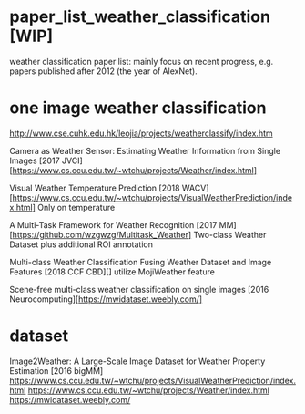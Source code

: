 # paper_list_weather_classification [WIP]
weather classification paper list: mainly focus on recent progress, e.g. papers published after 2012 (the year of AlexNet).

# one image weather classification
http://www.cse.cuhk.edu.hk/leojia/projects/weatherclassify/index.htm

Camera as Weather Sensor: Estimating Weather Information from Single Images [2017 JVCI][https://www.cs.ccu.edu.tw/~wtchu/projects/Weather/index.html]

Visual Weather Temperature Prediction [2018 WACV][https://www.cs.ccu.edu.tw/~wtchu/projects/VisualWeatherPrediction/index.html]
Only on temperature

A Multi-Task Framework for Weather Recognition [2017 MM][https://github.com/wzgwzg/Multitask_Weather]
Two-class Weather Dataset plus additional ROI annotation

Multi-class Weather Classification Fusing Weather Dataset and Image Features [2018 CCF CBD][]
utilize MojiWeather feature

Scene-free multi-class weather classification on single images [2016 Neurocomputing][https://mwidataset.weebly.com/]



# dataset
Image2Weather: A Large-Scale Image Dataset for Weather Property Estimation [2016 bigMM]
https://www.cs.ccu.edu.tw/~wtchu/projects/VisualWeatherPrediction/index.html
https://www.cs.ccu.edu.tw/~wtchu/projects/Weather/index.html
https://mwidataset.weebly.com/
